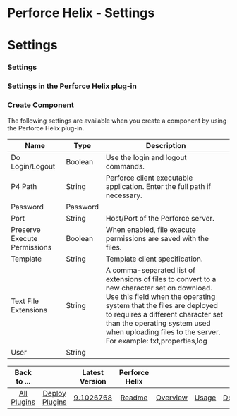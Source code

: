 
Perforce Helix - Settings
=========================

# Settings


### Settings




### Settings in the Perforce Helix plug-in


### Create Component

The following settings are available when you create a component by using the Perforce Helix plug-in.


| Name | Type | Description |
| --- | --- | --- |
| Do Login/Logout | Boolean | Use the login and logout commands. |
| P4 Path | String | Perforce client executable application. Enter the full path if necessary. |
| Password | Password |  |
| Port | String | Host/Port of the Perforce server. |
| Preserve Execute Permissions | Boolean | When enabled, file execute permissions are saved with the files. |
| Template | String | Template client specification. |
| Text File Extensions | String | A comma-separated list of extensions of files to convert to a new character set on download. Use this field when the operating system that the files are deployed to requires a different character set than the operating system used when uploading files to the server. For example: txt,properties,log |
| User | String |  |



|Back to ...||Latest Version|Perforce Helix ||||
| :---: | :---: | :---: | :---: | :---: | :---: | :---: |
|[All Plugins](../../index.md)|[Deploy Plugins](../README.md)|[9.1026768](https://raw.githubusercontent.com/UrbanCode/IBM-UCD-PLUGINS/main/files/PerforceSourceConfig/PerforceSourceConfig-9.1026768.zip)|[Readme](README.md)|[Overview](overview.md)|[Usage](usage.md)|[Downloads](downloads.md)|
